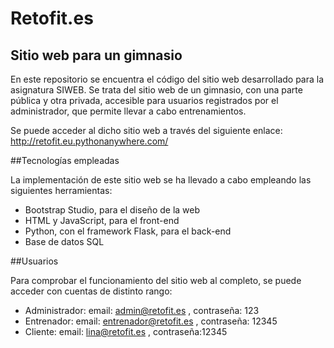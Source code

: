 # Retofit.es

## Sitio web para un gimnasio

En este repositorio se encuentra el código del sitio web desarrollado para la asignatura SIWEB. Se trata del sitio web de un gimnasio, con una parte pública y otra privada, accesible para usuarios registrados por el administrador, que permite llevar a cabo entrenamientos.

Se puede acceder al dicho sitio web a través del siguiente enlace:
http://retofit.eu.pythonanywhere.com/

##Tecnologías empleadas

La implementación de este sitio web se ha llevado a cabo empleando las siguientes herramientas:
- Bootstrap Studio, para el diseño de la web
- HTML y JavaScript, para el front-end
- Python, con el framework Flask, para el back-end
- Base de datos SQL

##Usuarios

Para comprobar el funcionamiento del sitio web al completo, se puede acceder con cuentas de distinto rango:
- Administrador: email: admin@retofit.es , contraseña: 123
- Entrenador: email: entrenador@retofit.es , contraseña: 12345
- Cliente: email: lina@retofit.es , contraseña:12345
